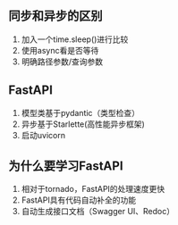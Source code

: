 ## 同步和异步的区别

1. 加入一个time.sleep()进行比较
2. 使用async看是否等待
3. 明确路径参数/查询参数

## FastAPI

1. 模型类基于pydantic（类型检查）
2. 异步基于Starlette(高性能异步框架)
3. 启动uvicorn

## 为什么要学习FastAPI

1. 相对于tornado，FastAPI的处理速度更快
2. FastAPI具有代码自动补全的功能
3. 自动生成接口文档（Swagger UI、Redoc）
